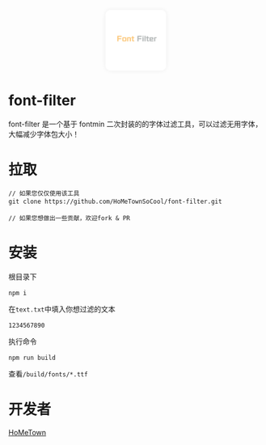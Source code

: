 <div style="text-align: center;">
<img src="./assets/logo.png" style="width: 120px; height: 120px;  box-shadow: 0 0 10px #eee; border-radius: 10px;" />
</div>

# font-filter

font-filter 是一个基于 fontmin 二次封装的的字体过滤工具，可以过滤无用字体，大幅减少字体包大小！

# 拉取

```
// 如果您仅仅使用该工具
git clone https://github.com/HoMeTownSoCool/font-filter.git

// 如果您想做出一些贡献，欢迎fork & PR
```

# 安装

根目录下

```
npm i
```

在`text.txt`中填入你想过滤的文本

```
1234567890
```

执行命令

```
npm run build
```

查看`/build/fonts/*.ttf`

# 开发者

[HoMeTown](https://juejin.cn/user/4116184668057390)
